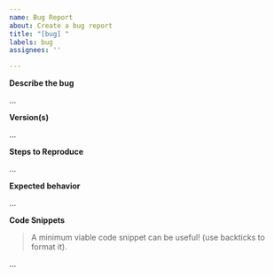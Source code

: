 ```yaml
---
name: Bug Report
about: Create a bug report
title: "[bug] "
labels: bug
assignees: ''

---
```


**Describe the bug**

…

**Version(s)**

…


**Steps to Reproduce**

…


**Expected behavior**

…

**Code Snippets**
> A minimum viable code snippet can be useful! (use backticks to format it).

…